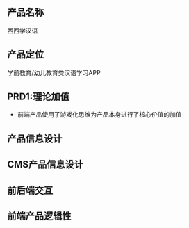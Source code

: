 ## 产品名称

西西学汉语

## 产品定位

学前教育/幼儿教育类汉语学习APP

## PRD1:理论加值

* 前端产品使用了游戏化思维为产品本身进行了核心价值的加值


## 产品信息设计

## CMS产品信息设计

## 前后端交互

## 前端产品逻辑性
